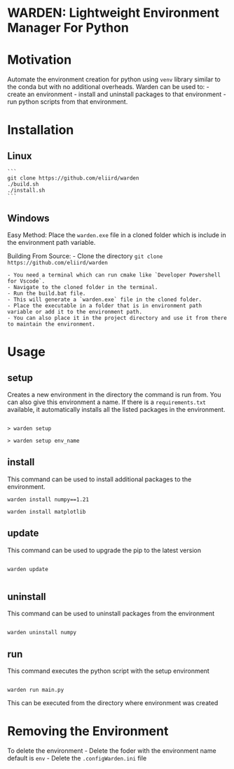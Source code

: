 # WARDEN: Lightweight Environment Manager For Python

# Motivation

Automate the environment creation for python using `venv` library similar to the conda but with no additional overheads.
Warden can be used to:
    - create an environment 
    - install and uninstall packages to that environment
    - run python scripts from that environment.

# Installation

## Linux
    ```
    git clone https://github.com/eliird/warden
    ./build.sh
    ./install.sh
    ```

## Windows
Easy Method:
    Place the `warden.exe` file in a cloned folder which is include in the environment path variable.

Building From Source:
    - Clone the directory `git clone https://github.com/eliird/warden`

    - You need a terminal which can run cmake like `Developer Powershell for Vscode`.
    - Navigate to the cloned folder in the terminal.
    - Run the build.bat file.
    - This will generate a `warden.exe` file in the cloned folder.
    - Place the executable in a folder that is in environment path variable or add it to the environment path.
    - You can also place it in the project directory and use it from there to maintain the environment.



# Usage

## setup

Creates a new environment in the directory the command is run from.
You can also give this environment a name.
If there is a `requirements.txt` available, it automatically installs all the listed packages in the environment.

```

> warden setup

> warden setup env_name

```

## install

This command can be used to install additional packages to the environment.

```
warden install numpy==1.21

warden install matplotlib

```

## update

This command can be used to upgrade the pip to the latest version

```

warden update


```

## uninstall

This command can be used to uninstall packages from the environment



```

warden uninstall numpy

```


## run

This command executes the python script with the setup environment

```

warden run main.py

```

This can be executed from the directory where environment was created


# Removing the Environment

To delete the environment
    - Delete the foder with the environment name default is `env`
    - Delete the `.configWarden.ini` file
